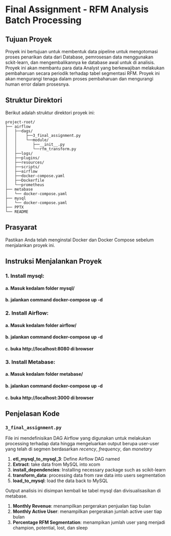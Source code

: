 # Final Assignment  - RFM Analysis Batch Processing

## Tujuan Proyek
Proyek ini bertujuan untuk membentuk data pipeline untuk mengotomasi proses penarikan data dari Database, pemrosesan data menggunakan sckit-learn, dan mengembalikannya ke database awal untuk di analisis. Proyek ini akan membantu para data Analyst yang berkewajiban melakukan pembaharuan secara periodik terhadap tabel segmentasi RFM. Proyek ini akan mengurangi tenaga dalam proses pembaharuan dan mengurangi human error dalam prosesnya.

## Struktur Direktori
Berikut adalah struktur direktori proyek ini:

```
project-root/
├── airflow
│   ├──dags/
│   │    ├──3_final_assignment.py
│   │    └──module/
│   │       ├──__init__.py
│   │       └──rfm_transform.py
│   ├──logs/
│   ├──plugins/
│   ├──resources/
│   ├──scripts/
│   ├──airflow
│   ├──docker-compose.yaml
│   ├──Dockerfile
│   └──prometheus
├── metabase
│   └── docker-compose.yaml
├── mysql
│   └── docker-compose.yaml
├── PPTX
└── README
```

## Prasyarat
Pastikan Anda telah menginstal Docker dan Docker Compose sebelum menjalankan proyek ini.

## Instruksi Menjalankan Proyek

### 1. Install mysql:
#### a. Masuk kedalam folder mysql/
#### b. jalankan command docker-compose up -d

### 2. Install Airflow:
#### a. Masuk kedalam folder airflow/
#### b. jalankan command docker-compose up -d
#### c. buka http://localhost:8080 di browser

### 3. Install Metabase:
#### a. Masuk kedalam folder metabase/
#### b. jalankan command docker-compose up -d
#### c. buka http://localhost:3000 di browser

## Penjelasan Kode

### `3_final_assignment.py`
File ini mendefinisikan DAG Airflow yang digunakan untuk melakukan processing terhadap data hingga mengeluarkan output berupa user-user yang telah di segmen berdasarkan *recency*, *frequency*, dan *monetary*

1. **etl_mysql_to_mysql_3**: Define Airflow DAG named 
2. **Extract**: take data from MySQL into xcom
3. **install_dependencies**: Installing necessary package such as scikit-learn 
4. **transform_data**: processing data from raw data into users segmentation
5. **load_to_mysql**: load the data back to MySQL

Output analisis ini disimpan kembali ke tabel mysql dan divisualisasikan di metabase.
1. **Monthly Revenue**: menampilkan pergerakan penjualan tiap bulan
2. **Monthly Active User**: menampilkan pergerakan jumlah active user tiap bulan
3. **Percentage RFM Segmentation**: menampikan jumlah user yang menjadi champion, potential, lost, dan sleep

